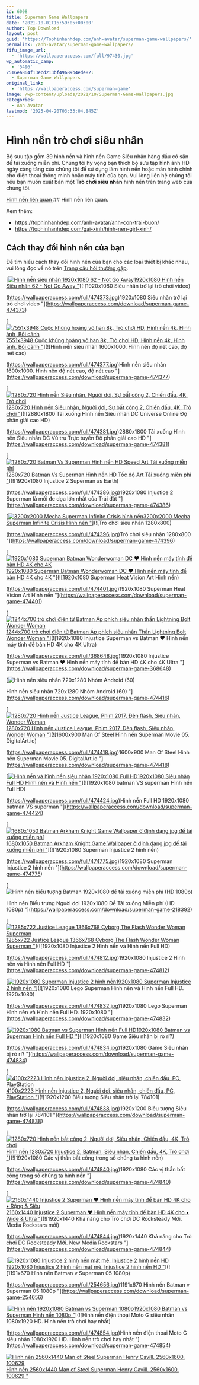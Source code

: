 ```yaml
---
id: 6008
title: Superman Game Wallpapers
date: '2021-10-01T16:59:05+00:00'
author: Top Download
layout: post
guid: 'https://Tophinhanhdep.com/anh-avatar/superman-game-wallpapers/'
permalink: /anh-avatar/superman-game-wallpapers/
fifu_image_url:
  - 'https://wallpaperaccess.com/full/97430.jpg'
wp_automatic_camp:
  - '5496'
2516ea864f13ecd213bf49689b4ede82:
  - Superman Game Wallpapers
original_link:
  - 'https://wallpaperaccess.com/superman-game'
image: /wp-content/uploads/2021/10/Superman-Game-Wallpapers.jpg
categories:
  - Ảnh Avatar
lastmod: '2025-04-20T03:33:04.845Z'
---
```

# Hình nền trò chơi siêu nhân

Bộ sưu tập gồm 39 hình nền và hình nền Game Siêu nhân hàng đầu có sẵn để tải xuống miễn phí. Chúng tôi hy vọng bạn thích bộ sưu tập hình ảnh HD ngày càng tăng của chúng tôi để sử dụng làm hình nền hoặc màn hình chính cho điện thoại thông minh hoặc máy tính của bạn. Vui lòng liên hệ chúng tôi nếu bạn muốn xuất bản một **Trò chơi siêu nhân** hình nền trên trang web của chúng tôi.

[Hình nền liên quan ](#related) ## Hình nền liên quan.

   
 Xem thêm:

   
- <https://tophinhanhdep.com/anh-avatar/anh-con-trai-buon/>
- <https://tophinhanhdep.com/gai-xinh/hinh-nen-girl-xinh/>

## Cách thay đổi hình nền của bạn

Để tìm hiểu cách thay đổi hình nền của bạn cho các loại thiết bị khác nhau, vui lòng đọc về nó trên [Trang câu hỏi thường gặp](https://tophinhanhdep.com/faq/).

  
[[![Hình nền siêu nhân 1920x1080 62 - Not Go Away](https://wallpaperaccess.com/full/97430.jpg)1920x1080 Hình nền Siêu nhân 62 - Not Go Away "](https://wallpaperaccess.com/download/superman-game-97430)](![1920x1080 Siêu nhân trở lại trò chơi video)

(https://wallpaperaccess.com/full/474373.jpg)1920x1080 Siêu nhân trở lại trò chơi video "](https://wallpaperaccess.com/download/superman-game-474373)

[[![7551x3948 Cuộc khủng hoảng vô hạn 8k, Trò chơi HD, Hình nền 4k, Hình ảnh, Bối cảnh](https://wallpaperaccess.com/full/474374.jpg)7551x3948 Cuộc khủng hoảng vô hạn 8k, Trò chơi HD, Hình nền 4k, Hình ảnh, Bối cảnh "](https://wallpaperaccess.com/download/superman-game-474374)](![Hình nền siêu nhân 1600x1000.  Hình nền độ nét cao, độ nét cao)

(https://wallpaperaccess.com/full/474377.jpg)Hình nền siêu nhân 1600x1000. Hình nền độ nét cao, độ nét cao "](https://wallpaperaccess.com/download/superman-game-474377)

[[![1280x720 Hình nền Siêu nhân, Người dơi, Sự bất công 2, Chiến đấu, 4K, Trò chơi](https://wallpaperaccess.com/full/383548.jpg)1280x720 Hình nền Siêu nhân, Người dơi, Sự bất công 2, Chiến đấu, 4K, Trò chơi "](https://wallpaperaccess.com/download/superman-game-383548)](![2880x1800 Tải xuống Hình nền Siêu nhân DC Universe Online Độ phân giải cao HD)

(https://wallpaperaccess.com/full/474381.jpg)2880x1800 Tải xuống Hình nền Siêu nhân DC Vũ trụ Trực tuyến Độ phân giải cao HD "](https://wallpaperaccess.com/download/superman-game-474381)

[[![1280x720 Batman Vs Superman Hình nền HD Speed ​​Art Tải xuống miễn phí](https://wallpaperaccess.com/full/474383.jpg)1280x720 Batman Vs Superman Hình nền HD Tốc độ Art Tải xuống miễn phí "](https://wallpaperaccess.com/download/superman-game-474383)](![1920x1080 Injustice 2 Superman as Earth)

(https://wallpaperaccess.com/full/474386.jpg)1920x1080 Injustice 2 Superman là mối đe dọa lớn nhất của Trái đất "](https://wallpaperaccess.com/download/superman-game-474386)

[[![3200x2000 Mecha Superman Infinite Crisis hình nền](https://wallpaperaccess.com/full/474395.jpg)3200x2000 Mecha Superman Infinite Crisis Hình nền "](https://wallpaperaccess.com/download/superman-game-474395)](![Trò chơi siêu nhân 1280x800)

(https://wallpaperaccess.com/full/474396.jpg)Trò chơi siêu nhân 1280x800 "](https://wallpaperaccess.com/download/superman-game-474396)

[[![1920x1080 Superman Batman Wonderwoman DC ❤ Hình nền máy tính để bàn HD 4K cho 4K](https://wallpaperaccess.com/full/474397.jpg)1920x1080 Superman Batman Wonderwoman DC ❤ Hình nền máy tính để bàn HD 4K cho 4K "](https://wallpaperaccess.com/download/superman-game-474397)](![1920x1080 Superman Heat Vision Art Hình nền)

(https://wallpaperaccess.com/full/474401.jpg)1920x1080 Superman Heat Vision Art Hình nền "](https://wallpaperaccess.com/download/superman-game-474401)

[[![1244x700 trò chơi điện tử Batman Áp phích siêu nhân thần Lightning Bolt Wonder Woman](https://wallpaperaccess.com/full/474414.jpg)1244x700 trò chơi điện tử Batman Áp phích siêu nhân Thần Lightning Bolt Wonder Woman "](https://wallpaperaccess.com/download/superman-game-474414)](![1920x1080 Injustice Superman vs Batman ❤ Hình nền máy tính để bàn HD 4K cho 4K Ultra)

(https://wallpaperaccess.com/full/368648.jpg)1920x1080 Injustice Superman vs Batman ❤ Hình nền máy tính để bàn HD 4K cho 4K Ultra "](https://wallpaperaccess.com/download/superman-game-368648)

[![Hình nền siêu nhân 720x1280 Nhóm Android (60)](https://wallpaperaccess.com/full/474416.jpg)

Hình nền siêu nhân 720x1280 Nhóm Android (60) "](https://wallpaperaccess.com/download/superman-game-474416)

[[![1280x720 Hình nền Justice League, Phim 2017, Đèn flash, Siêu nhân, Wonder Woman](https://wallpaperaccess.com/full/365057.jpg)1280x720 Hình nền Justice League, Phim 2017, Đèn flash, Siêu nhân, Wonder Woman "](https://wallpaperaccess.com/download/superman-game-365057)](![1600x900 Man Of Steel Hình nền Superman Movie 05. DigitalArt.io)

(https://wallpaperaccess.com/full/474418.jpg)1600x900 Man Of Steel Hình nền Superman Movie 05. DigitalArt.io "](https://wallpaperaccess.com/download/superman-game-474418)

[[![Hình nền và hình nền siêu nhân 1920x1080 Full HD](https://wallpaperaccess.com/full/474421.png)1920x1080 Siêu nhân Full HD Hình nền và Hình nền "](https://wallpaperaccess.com/download/superman-game-474421)](![1920x1080 batman VS superman Hình nền Full HD)

(https://wallpaperaccess.com/full/474424.jpg)Hình nền Full HD 1920x1080 batman VS superman "](https://wallpaperaccess.com/download/superman-game-474424)

[[![1680x1050 Batman Arkham Knight Game Wallpaper ở định dạng jpg để tải xuống miễn phí](https://wallpaperaccess.com/full/474774.jpg)1680x1050 Batman Arkham Knight Game Wallpaper ở định dạng jpg để tải xuống miễn phí "](https://wallpaperaccess.com/download/superman-game-474774)](![1920x1080 Superman Injustice 2 hình nền)

(https://wallpaperaccess.com/full/474775.jpg)1920x1080 Superman Injustice 2 hình nền "](https://wallpaperaccess.com/download/superman-game-474775)

[![Hình nền biểu tượng Batman 1920x1080 để tải xuống miễn phí (HD 1080p)](https://wallpaperaccess.com/full/218392.jpg)

Hình nền Biểu trưng Người dơi 1920x1080 Để Tải xuống Miễn phí (HD 1080p) "](https://wallpaperaccess.com/download/superman-game-218392)

[[![1285x722 Justice League 1366x768 Cyborg The Flash Wonder Woman Superman](https://wallpaperaccess.com/full/474807.jpg)1285x722 Justice League 1366x768 Cyborg The Flash Wonder Woman Superman "](https://wallpaperaccess.com/download/superman-game-474807)](![1920x1080 Injustice 2 Hình nền và Hình nền Full HD)

(https://wallpaperaccess.com/full/474812.jpg)1920x1080 Injustice 2 Hình nền và Hình nền Full HD "](https://wallpaperaccess.com/download/superman-game-474812)

[[![1920x1080 Superman Injustice 2 hình nền](https://wallpaperaccess.com/full/474813.jpg)1920x1080 Superman Injustice 2 hình nền "](https://wallpaperaccess.com/download/superman-game-474813)](![1920x1080 Lego Superman Hình nền và Hình nền Full HD.  1920x1080)

(https://wallpaperaccess.com/full/474832.jpg)1920x1080 Lego Superman Hình nền và Hình nền Full HD. 1920x1080 "](https://wallpaperaccess.com/download/superman-game-474832)

[[![1920x1080 Batman vs Superman Hình nền Full HD](https://wallpaperaccess.com/full/474833.jpg)1920x1080 Batman vs Superman Hình nền Full HD "](https://wallpaperaccess.com/download/superman-game-474833)](![1920x1080 Game Siêu nhân bị rò rỉ?)

(https://wallpaperaccess.com/full/474834.jpg)1920x1080 Game Siêu nhân bị rò rỉ? "](https://wallpaperaccess.com/download/superman-game-474834)

[[![4100x2223 Hình nền Injustice 2, Người dơi, siêu nhân, chiến đấu, PC, PlayStation](https://wallpaperaccess.com/full/218529.jpg)4100x2223 Hình nền Injustice 2, Người dơi, siêu nhân, chiến đấu, PC, PlayStation "](https://wallpaperaccess.com/download/superman-game-218529)](![1920x1200 Biểu tượng Siêu nhân trở lại 784101)

(https://wallpaperaccess.com/full/474838.jpg)1920x1200 Biểu tượng Siêu nhân trở lại 784101 "](https://wallpaperaccess.com/download/superman-game-474838)

[[![1280x720 Hình nền bất công 2, Người dơi, Siêu nhân, Chiến đấu, 4K, Trò chơi](https://wallpaperaccess.com/full/348686.jpg)Hình nền 1280x720 Injustice 2, Batman, Siêu nhân, Chiến đấu, 4K, Trò chơi "](https://wallpaperaccess.com/download/superman-game-348686)](![1920x1080 Các vị thần bất công trong số chúng ta hình nền)

(https://wallpaperaccess.com/full/474840.jpg)1920x1080 Các vị thần bất công trong số chúng ta hình nền "](https://wallpaperaccess.com/download/superman-game-474840)

[[![2160x1440 Injustice 2 Superman ❤ Hình nền máy tính để bàn HD 4K cho • Rộng & Siêu](https://wallpaperaccess.com/full/474841.jpg)2160x1440 Injustice 2 Superman ❤ Hình nền máy tính để bàn HD 4K cho • Wide &amp; Ultra "](https://wallpaperaccess.com/download/superman-game-474841)](![1920x1440 Khả năng cho Trò chơi DC Rocksteady Mới.  Media Rockstars mới)

(https://wallpaperaccess.com/full/474844.jpg)1920x1440 Khả năng cho Trò chơi DC Rocksteady Mới. New Media Rockstars "](https://wallpaperaccess.com/download/superman-game-474844)

[[![1920x1080 Injustice 2 hình nền mát mẻ.  Injustice 2 hình nền HD](https://wallpaperaccess.com/full/474846.jpg)1920x1080 Injustice 2 hình nền mát mẻ. Injustice 2 hình nền HD "](https://wallpaperaccess.com/download/superman-game-474846)](![1191x670 Hình nền Batman v Superman 05 1080p)

(https://wallpaperaccess.com/full/254656.jpg)1191x670 Hình nền Batman v Superman 05 1080p "](https://wallpaperaccess.com/download/superman-game-254656)

[[![Hình nền 1920x1080 Batman vs Superman 1080p](https://wallpaperaccess.com/full/474849.jpg)1920x1080 Batman vs Superman Hình nền 1080p "](https://wallpaperaccess.com/download/superman-game-474849)](![Hình nền điện thoại Moto G siêu nhân 1080x1920 HD.  Hình nền trò chơi hay nhất)

(https://wallpaperaccess.com/full/474854.jpg)Hình nền điện thoại Moto G siêu nhân 1080x1920 HD. Hình nền trò chơi hay nhất "](https://wallpaperaccess.com/download/superman-game-474854)

[![Hình nền 2560x1440 Man of Steel Superman Henry Cavill.  2560x1600.  100629](https://wallpaperaccess.com/full/474855.jpg)Hình nền 2560x1440 Man of Steel Superman Henry Cavill. 2560x1600. 100629 "](https://wallpaperaccess.com/download/superman-game-474855)

